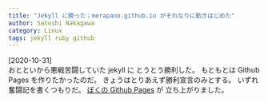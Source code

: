 ```yaml
---
title: "Jekyll に勝った；merapano.github.io がそれなりに動きはじめた"
author: Satoshi Nakagawa
category: Linux
tags: jekyll ruby github
---
```


[2020-10-31]  
 おとといから悪戦苦闘していた jekyll に
とうとう勝利した。
もともとは Github Pages を作りたかったのだ。
きょうはとりあえず勝利宣言のみとする。
いずれ奮闘記を書くつもりだ。
[ぼくの Github Pages](https://merapano.github.io) が
立ち上がりました。

